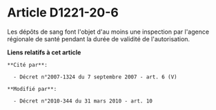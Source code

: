 # Article D1221-20-6

Les dépôts de sang font l'objet d'au moins une inspection par l'agence régionale de santé  pendant la durée de validité de
l'autorisation.

**Liens relatifs à cet article**

	**Cité par**:

	  - Décret n°2007-1324 du 7 septembre 2007 - art. 6 (V)

	**Modifié par**:

	  - Décret n°2010-344 du 31 mars 2010 - art. 10
